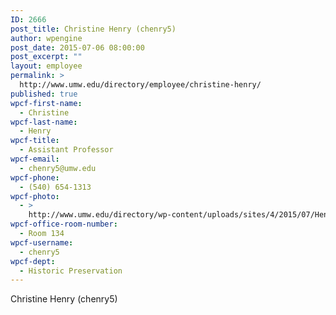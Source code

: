 ```yaml
---
ID: 2666
post_title: Christine Henry (chenry5)
author: wpengine
post_date: 2015-07-06 08:00:00
post_excerpt: ""
layout: employee
permalink: >
  http://www.umw.edu/directory/employee/christine-henry/
published: true
wpcf-first-name:
  - Christine
wpcf-last-name:
  - Henry
wpcf-title:
  - Assistant Professor
wpcf-email:
  - chenry5@umw.edu
wpcf-phone:
  - (540) 654-1313
wpcf-photo:
  - >
    http://www.umw.edu/directory/wp-content/uploads/sites/4/2015/07/Henry_Christine_354.jpg
wpcf-office-room-number:
  - Room 134
wpcf-username:
  - chenry5
wpcf-dept:
  - Historic Preservation
---
```

Christine Henry (chenry5)